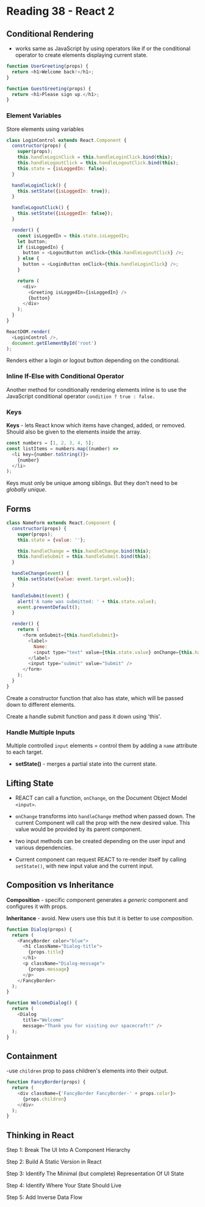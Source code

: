 # Reading 38 - React 2

## Conditional Rendering

- works same as JavaScript by using operators like if or the conditional operator to create elements displaying current state.

```js script
function UserGreeting(props) {
  return <h1>Welcome back!</h1>;
}

function GuestGreeting(props) {
  return <h1>Please sign up.</h1>;
}
```

### Element Variables

Store elements using variables

```js script
class LoginControl extends React.Component {
  constructor(props) {
    super(props);
    this.handleLoginClick = this.handleLoginClick.bind(this);
    this.handleLogoutClick = this.handleLogoutClick.bind(this);
    this.state = {isLoggedIn: false};
  }

  handleLoginClick() {
    this.setState({isLoggedIn: true});
  }

  handleLogoutClick() {
    this.setState({isLoggedIn: false});
  }

  render() {
    const isLoggedIn = this.state.isLoggedIn;
    let button;
    if (isLoggedIn) {
      button = <LogoutButton onClick={this.handleLogoutClick} />;
    } else {
      button = <LoginButton onClick={this.handleLoginClick} />;
    }

    return (
      <div>
        <Greeting isLoggedIn={isLoggedIn} />
        {button}
      </div>
    );
  }
}

ReactDOM.render(
  <LoginControl />,
  document.getElementById('root')
);
```

Renders either a login or logout button depending on the conditional.

### Inline If-Else with Conditional Operator

Another method for conditionally rendering elements inline is to use the JavaScript conditional operator `condition ? true : false.`

### Keys

**Keys** - lets React know which items have changed, added, or removed. Should also be given to the elements inside the array.

```js script
const numbers = [1, 2, 3, 4, 5];
const listItems = numbers.map((number) =>
  <li key={number.toString()}>
    {number}
  </li>
);
```

Keys must only be unique among siblings. But they don't need to be *globally unique*.

## Forms

```js script
class NameForm extends React.Component {
  constructor(props) {
    super(props);
    this.state = {value: ''};

    this.handleChange = this.handleChange.bind(this);
    this.handleSubmit = this.handleSubmit.bind(this);
  }

  handleChange(event) {
    this.setState({value: event.target.value});
  }

  handleSubmit(event) {
    alert('A name was submitted: ' + this.state.value);
    event.preventDefault();
  }

  render() {
    return (
      <form onSubmit={this.handleSubmit}>
        <label>
          Name:
          <input type="text" value={this.state.value} onChange={this.handleChange} />
        </label>
        <input type="submit" value="Submit" />
      </form>
    );
  }
}
```

Create a constructor function that also has state, which will be passed down to different elements.

Create a handle submit function and pass it down using 'this'.

### Handle Multiple Inputs

Multiple controlled `input` elements = control them by adding a `name` attribute to each target.

- **setState()** - merges a partial state into the current state.

## Lifting State

- REACT can call a function, `onChange`, on the Document Object Model `<input>`.

- `onChange` transforms into `handleChange` method when passed down. The current Component will call the prop with the new desired value. This value would be provided by its parent component.

- two input methods can be created depending on the user input and various dependencies.

- Current component can request REACT to re-render itself by calling `setState()`, with new input value and the current input.

## Composition vs Inheritance

**Composition** - specific component generates a *generic* component and configures it with props.

**Inheritance** - avoid. New users use this but it is better to use *composition*.

```js script
function Dialog(props) {
  return (
    <FancyBorder color="blue">
      <h1 className="Dialog-title">
        {props.title}
      </h1>
      <p className="Dialog-message">
        {props.message}
      </p>
    </FancyBorder>
  );
}

function WelcomeDialog() {
  return (
    <Dialog
      title="Welcome"
      message="Thank you for visiting our spacecraft!" />
  );
}
```

## Containment

-use `children` prop to pass children's elements into their output.

```js script
function FancyBorder(props) {
  return (
    <div className={'FancyBorder FancyBorder-' + props.color}>
      {props.children}
    </div>
  );
}
```

## Thinking in React

Step 1: Break The UI Into A Component Hierarchy

Step 2: Build A Static Version in React

Step 3: Identify The Minimal (but complete) Representation Of UI State

Step 4: Identify Where Your State Should Live

Step 5: Add Inverse Data Flow